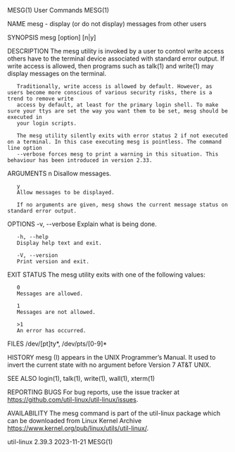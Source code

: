 MESG(1)									 User Commands								       MESG(1)

NAME
       mesg - display (or do not display) messages from other users

SYNOPSIS
       mesg [option] [n|y]

DESCRIPTION
       The mesg utility is invoked by a user to control write access others have to the terminal device associated with standard error output. If write access
       is allowed, then programs such as talk(1) and write(1) may display messages on the terminal.

       Traditionally, write access is allowed by default. However, as users become more conscious of various security risks, there is a trend to remove write
       access by default, at least for the primary login shell. To make sure your ttys are set the way you want them to be set, mesg should be executed in
       your login scripts.

       The mesg utility silently exits with error status 2 if not executed on a terminal. In this case executing mesg is pointless. The command line option
       --verbose forces mesg to print a warning in this situation. This behaviour has been introduced in version 2.33.

ARGUMENTS
       n
	   Disallow messages.

       y
	   Allow messages to be displayed.

       If no arguments are given, mesg shows the current message status on standard error output.

OPTIONS
       -v, --verbose
	   Explain what is being done.

       -h, --help
	   Display help text and exit.

       -V, --version
	   Print version and exit.

EXIT STATUS
       The mesg utility exits with one of the following values:

       0
	   Messages are allowed.

       1
	   Messages are not allowed.

       >1
	   An error has occurred.

FILES
       /dev/[pt]ty*, /dev/pts/[0-9]*

HISTORY
       mesg (I) appears in the UNIX Programmer’s Manual. It used to invert the current state with no argument before Version 7 AT&T UNIX.

SEE ALSO
       login(1), talk(1), write(1), wall(1), xterm(1)

REPORTING BUGS
       For bug reports, use the issue tracker at https://github.com/util-linux/util-linux/issues.

AVAILABILITY
       The mesg command is part of the util-linux package which can be downloaded from Linux Kernel Archive
       <https://www.kernel.org/pub/linux/utils/util-linux/>.

util-linux 2.39.3							  2023-11-21								       MESG(1)
